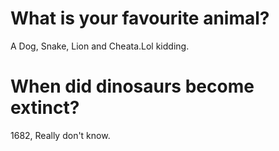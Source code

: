 # What is your favourite animal?
A Dog, Snake, Lion and Cheata.Lol kidding.

# When did dinosaurs become extinct?
  1682, Really don't know.
